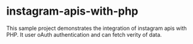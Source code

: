 instagram-apis-with-php
=======================

This sample project demonstrates the integration of instagram apis with PHP. It user oAuth authentication and can fetch verity of data.